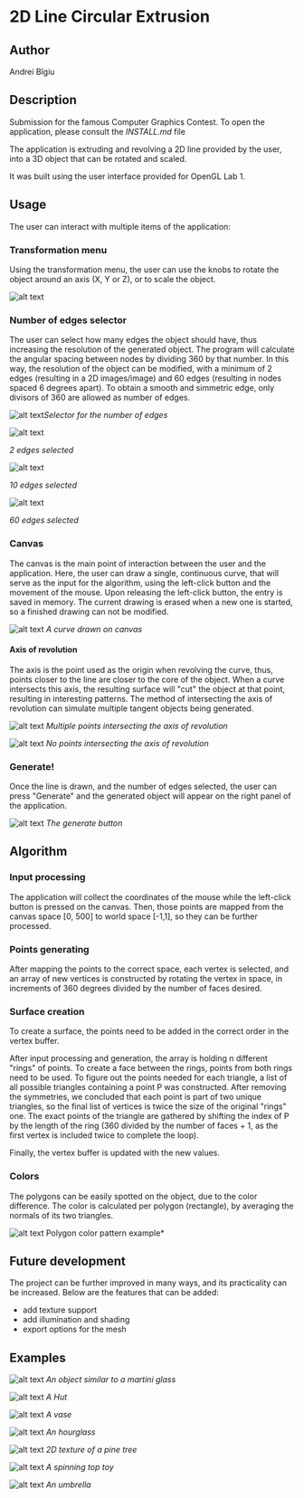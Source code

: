 # 2D Line Circular Extrusion
## Author
Andrei Bîgiu

## Description
Submission for the famous Computer Graphics Contest. To open the application, please consult the _INSTALL.md_ file

The application is extruding and revolving a 2D line provided by the user, into a 3D object that can be rotated and scaled.

It was built using the user interface provided for OpenGL Lab 1. 

## Usage
The user can interact with multiple items of the application:
### Transformation menu
Using the transformation menu, the user can use the knobs to rotate the object around an axis (X, Y or Z), or to scale the object.

![alt text](images/image-1.png) 

### Number of edges selector
The user can select how many edges the object should have, thus increasing the resolution of the generated object. The program will calculate the angular spacing between nodes by dividing 360 by that number. In this way, the resolution of the object can be modified, with a minimum of 2 edges (resulting in a 2D images/image) and 60 edges (resulting in nodes spaced 6 degrees apart). To obtain a smooth and simmetric edge, only divisors of 360 are allowed as number of edges.

![alt text](images/image-2.png)*Selector for the number of edges*

![alt text](images/image-5.png "2 edges selected")

*2 edges selected*

![alt text](images/image-6.png "10 edges selected")

*10 edges selected*

![alt text](images/image-4.png "60 edges selected")

*60 edges selected*

### Canvas
The canvas is the main point of interaction between the user and the application. Here, the user can draw a single, continuous curve, that will serve as the input for the algorithm, using the left-click button and the movement of the mouse. Upon releasing the left-click button, the entry is saved in memory. The current drawing is erased when a new one is started, so a finished drawing can not be modified. 

![alt text](images/image-8.png "A curve drawn on canvas")
*A curve drawn on canvas*

#### Axis of revolution
The axis is the point used as the origin when revolving the curve, thus, points closer to the line are closer to the core of the object. When a curve intersects this axis, the resulting surface will "cut" the object at that point, resulting in interesting patterns. The method of intersecting the axis of revolution can simulate multiple tangent objects being generated.


![alt text](images/image-9.png "Multiple points intersecting the axis of revolution")
*Multiple points intersecting the axis of revolution*

![alt text](images/image-10.png "No points intersecting the axis of revolution")
*No points intersecting the axis of revolution*

### Generate!
Once the line is drawn, and the number of edges selected, the user can press "Generate" and the generated object will appear on the right panel of the application.

![alt text](images/image-7.png "The generate button")
*The generate button*

## Algorithm

### Input processing
The application will collect the coordinates of the mouse while the left-click button is pressed on the canvas.
Then, those points are mapped from the canvas space [0, 500] to world space [-1,1], so they can be further processed.

### Points generating
After mapping the points to the correct space, each vertex is selected, and an array of new vertices is constructed by rotating the vertex in space, in increments of 360 degrees divided by the number of faces desired.

### Surface creation
To create a surface, the points need to be added in the correct order in the vertex buffer. 

After input processing and generation, the array is holding n different "rings" of points. To create a face between the rings, points from both rings need to be used.
To figure out the points needed for each triangle, a list of all possible triangles containing a point P was constructed. After removing the symmetries, we concluded that each point is part of two unique triangles, so the final list of vertices is twice the size of the original "rings" one. The exact points of the triangle are gathered by shifting the index of P by the length of the ring (360 divided by the number of faces + 1, as the first vertex is included twice to complete the loop).

Finally, the vertex buffer is updated with the new values.

### Colors
The polygons can be easily spotted on the object, due to the color difference. The color is calculated per polygon (rectangle), by averaging the normals of its two triangles.

![alt text](images/image-17.png)
Polygon color pattern example*



## Future development
The project can be further improved in many ways, and its practicality can be increased. Below are the features that can be added:
- add texture support
- add illumination and shading
- export options for the mesh

## Examples
![alt text](images/image-12.png)
*An object similar to a martini glass*

![alt text](images/image-13.png)
*A Hut*

![alt text](images/image-14.png)
*A vase*

![alt text](images/image-15.png)
*An hourglass*

![alt text](images/image-18.png)
*2D texture of a pine tree*

![alt text](images/image-21.png)
*A spinning top toy*

![alt text](image.png)
*An umbrella*